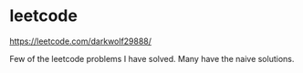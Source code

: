 # leetcode
https://leetcode.com/darkwolf29888/

Few of the leetcode problems I have solved.
Many have the naive solutions.

